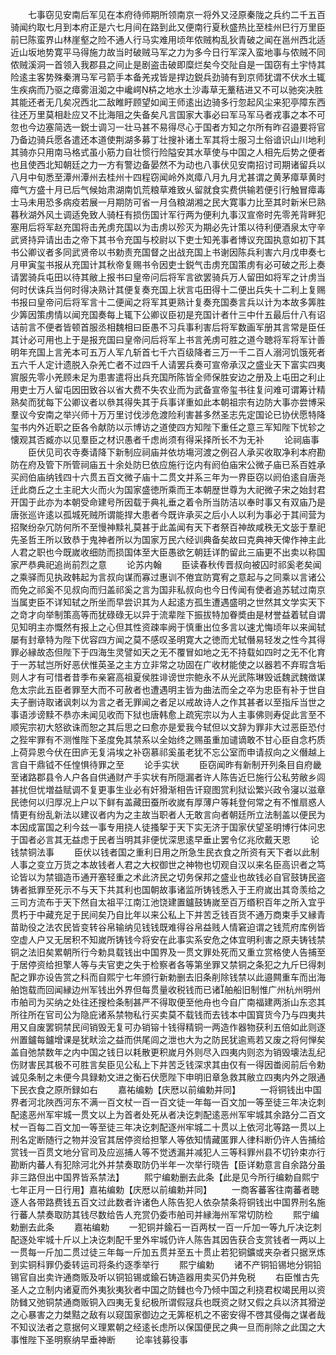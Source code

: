 <!-- { "loadSidebar": true } -->
　　七事窃见安南后军见在本府待师期所领南京一将外又泾原秦陇之兵约二千五百骑闻约取七月到本府正是六七月间在路到此又便南行夏秋盛热比至桂州巳行万里臣前巳陈蛮界山林崖壑之险不通人行马实难用顷年侬贼构乱狄青破之闻在邕州西北适近山坂地势寛平马得施力故当时破贼马军之力为多今日行军深入蛮地事与侬贼不同侬贼溪洞一首领入我郡县之间止是剧盗击破即糜烂矣今交阯自是一国窃有土宇恃其险逺主客势殊秦渭马军弓箭手本备羌戎皆是捍边鋭兵劲骑有到京师犹谓不伏水土辄生疾病而乃驱之瘴雾沮洳之中巉崿枿之地水土沙毒草无藳秸进又不可以驰突决胜其能还者无几矣况西北二敌睢盱顾望如闻王师逺出边骑多行忽起风尘来犯亭障东西往还万里莫相赴应又不比海阻之失备矣凡言国家大事必曰军马军马者戎事之本不可忽也今边塞简选一鋭士调习一壮马甚不易得尽心于国者方知之尔所有昨召邉要将官乃备边骑兵愿各遣还本道使荆湖多募丁壮搜补诸土军其将士服习土俗谙识山川地利其骑亦只用南马格式虽小筋力自壮惯行险隘安其水草使与中国之人相先后势之便者也且使西北知朝廷之力一方有警边备晏然不为动也八事伏见安南招讨司期诸留兵以八月中旬悉至潭州潭州去桂州十四程窃闻岭外岚瘴八月九月尤甚谓之黄茅瘴草黄时瘴气方盛十月已后气候始肃湖南饥荒粮草难致乆留就食实费供输若便引行触冒瘴毒士马未用恐多病疫若展一月期防可省一月刍粮湖湘之民大寛事力比至其时新米巳熟暮秋湖外风土调适免致人骑枉有损伤国计军行两为便利九事汉宣帝时先零羌背畔犯塞用后将军赵充国将击羌虏充国以为击虏以殄灭为期必先计策以待利便酒泉太守辛武贤持异请出击之帝下其书令充国与校尉以下吏士知羌事者博议充国执意如初下其书公卿议者多同武贤帝以书勅责充国督之出战充国上书谢因陈兵利害六月戊申奏七月甲寅玺书报从充国计其秋帝复赐书令因吏士鋭气击虏充国策虏有必可破之形上奏请罢骑兵屯田以待其敝上报书曰皇帝问后将军言欲罢骑兵万人留田如将军之计虏当何时伏诛兵当何时得决熟计其便复奏充国上状言屯田得十二便出兵失十二利上复赐书报曰皇帝问后将军言十二便闻之将军其更熟计复奏充国奏言兵以计为本故多筭胜少筭因策虏情以闻充国奏每上辄下公卿议臣初是充国计者什三中什五最后什八有诏诘前言不便者皆顿首服丞相魏相曰臣愚不习兵事利害后将军数画军册其言常是臣任其计必可用也上于是报充国曰皇帝问后将军上书言羌虏可胜之道今聴将军将军计善明年充国上言羌本可五万人军凢斩首七千六百级降者三万一千二百人溺河饥饿死者五六千人定计遗脱入杂羌亡者不过四千人请罢兵奏可宣帝承汉之盛业天下富实四夷賔服先零小羌顾未足为患害遣将出兵充国所陈皆全师保胜安边之册及上屯田之利止用吏士万人留屯因田致谷以省大费不失农业而为武备宣帝玺书往复问难可谓筹计精熟矣而犹每下公卿议者以叅其得失其于兵事详重如此本朝祖宗有边防大事亦尝博采羣议今安南之举兴师十万万里讨伐涉危渡险利害甚多然圣志先定国论已协伏愿特降玺书内外近职之臣各令献防以示博访之道使四方知陛下重任之意三军知陛下忧轸之懐观其否臧亦以见羣臣之材识愚者千虑尚须有得采择所长不为无补
　　论祠庙事
　　臣伏见司农寺奏请降下新制应祠庙并依坊塲河渡之例召人承买收取净利本府勘防在府及管下所管祠庙五十余处防巳依应施行讫内有阏伯庙宋公微子庙已系百姓承买阏伯庙纳钱四十六贯五百文微子庙十二贯文并系三年为一界臣窃以阏伯逺自唐尧迁此商丘之土主祀大火而火为国家盛徳所乘而王本朝歴世尊为大祀微子宋之始封君开国于此亦为本朝受命建号所因载于典礼垂之着令所当防洁以奉时事又有双庙乃是唐张巡许逺以孤城死贼所谓能捍大患者今既许承买之后小人以利为事必于其间营为招聚纷杂冗防何所不至慢神黩礼莫甚于此盖闻有天下者祭百神故咸秩无文毖于羣祀先圣哲王所以致恭于鬼神者所以为国家万民六经训典备矣故曰克典神天俾作神主此人君之职也今既嵗收细防而损国体至大臣愚欲乞朝廷详酌留此三庙更不出卖以称国家严恭典祀追尚前烈之意
　　论苏内翰
　　臣读春秋传晋叔向被囚时祁奚老矣闻之乘驿而见执政韩起为言叔向谋而寡过惠训不倦宜防寛宥之意起与之同乘以言诸公而免之祁奚不见叔向而归盖祁奚之言为国非私叔向也今日传闻有使者追苏轼过南京当属吏臣不详知轼之所坐而早尝识其为人起逺方孤生遭遇盛明之世然其文学实天下之竒才向举制策高等而犹碌碌无以异于流辈陛下振拔特加眷奬由是材誉益着轼自谓见知明主亦慨然有报上之心但其性资疎率阙于慎重出位多言以速尤悔顷年以来闻轼屡有封章特为陛下优容四方闻之莫不感叹圣明寛大之徳而尤轼僭易轻发之性今其得罪必縁故态但陛下于四海生灵譬如天之无不覆冒如地之无不持载如四时之无不化育于一苏轼岂所好恶伏惟英圣之主方立非常之功固在广收材能使之以器若不弃瑕含垢则人才有可惜者昔季布亲窘高祖夏侯胜诽谤世宗鲍永不从光武陈琳毁诋魏武魏徴谋危太宗此五臣者罪至大而不可赦者也遭遇明主皆为曲法而全之卒为忠臣有补于世自夫子删诗取诸讽刺以为言之者无罪闻之者足以戒故诗人之作其甚者以至指斥当世之事语涉谤黩不恭亦未闻见收而下狱也唐韩愈上疏宪宗以为人主事佛则寿促此言至不顺宪宗初大怒欲诛而恕之其后思之曰愈亦是爱我今轼但以文辞为罪非大过恶臣恐付之狴牢罪有不测惟陛下圣度免其禁系以全始终之赐虽重加谴谪敢不甘心臣自念朽质上荷异恩今伏在田庐无复涓埃之补窃慕祁奚虽老犹不忘公室而申请叔向之义僭越上言自干鼎钺不任惶惧待罪之至
　　论手实状
　　臣窃闻昨有新制开列条目自府畿至诸路郡县令人户各自供通财产手实状有所隠漏者许人陈告近巳施行公私劳敝乡闾甚扰但忧増益赋调不复更事生业必有奸猾渐相告讦窥图赏利狱讼繁兴政令寖以滋章民徳何以归厚况上户以下鲜有盖藏田蚕所收嵗有厚薄户等耗登何常之有不惟扇惑人情更有纷乱新法以建议者内为之主故当职者人无敢言向者朝廷所立法制盖以便民为本因成富国之利今兹一事专用挠人徒搔挐于天下实无济于国家伏望圣明博行体问忠于国者必言其无益虑于民者当明其非便忧深思逺早垂止罢令亿兆欣戴天恩
　　论钱禁铜法事
　　臣伏以钱者国之重利日用之所急生民衣食之所资有天下者以此制人事之变立万货之本故钱者人君之大权御世之神物也切观自汉以来名臣高识者之笃论皆以为禁锢造币通开塞轻重之术此济民之切务保邦之盛业也故钱必自官鼓铸民盗铸者抵罪至死示不与天下共其利也国朝故事诸监所铸钱悉入于王府嵗出其竒羡给之三司方流布于天下然自太祖平江南江池饶建置鑪鼓铸嵗至百万缗积百年之所入宜乎贯朽于中藏充足于民间矣乃自比年以来公私上下并苦乏钱百货不通万商束手又縁青苗助役之法农民皆变转谷帛输纳见钱钱既难得谷帛益贱人情窘迫谓之钱荒府库例皆空虚人户又无居积不知嵗所铸钱今将安在此事实系安危之体宜明利害之原夫铸钱禁铜之法旧矣累朝所行今勅具载钱出中国界及一贯文罪处死而又重立赏格使人告捕至于居停资给担擎人等与夫官吏之失于检察者各等第坐罪又禁铜之条犯之九斤巳得刺配之罪亦设告赏之科而自熙宁七年颁行新勅删去旧条削除钱禁以此邉闗重车而出海舶饱载而回闻縁边州军钱出外界但每贯量收税钱而已诸舶船旧制惟广州杭州明州市舶司为买纳之处往还搜检条制甚严不得取便至他舟也今自广南福建两浙山东恣其所往所在官司公为隐庇诸系禁物私行买卖莫不载钱而去钱本中国寳货今乃与四夷共用又自废罢铜禁民间销毁无复可办销镕十钱得精铜一两造作器物获利五倍如此则逐州置鑪每鑪增课是犹畎浍之益而供尾闾之泄也大为之防民犹逾焉若又废之将何惮矣盖自弛禁数年之内中国之钱日以耗散更积嵗月外则尽入四夷内则恣为销毁壊法乱纪伤财害民其极不可胜言矣臣见公私上下并苦乏钱深求其由仅有一得因畨阅前后令勅诚见条制之未便今具録勅文进之衡石伏愿陛下申明旧章急救其敝立四夷内外之限通下民衣食之原所録如右
　　嘉祐编勅【庆厯以前编勅并同】
　　一将铜钱出中国界者河北陜西河东不满一百文杖一百一百文徒一年每一百文加一等至徒三年决讫刺配逺恶州军牢城一贯文以上为首者处死从者决讫刺配逺恶州军牢城其余路分二百文杖一百每二百文加一等至徒三年决讫刺配逐州牢城二十贯以上依河北等路一贯以上刑名定断随行之物并没官其居停资给担擎人等依知情藏匿罪人律科断仍许人告捕给赏钱一百贯文地分官司及应巡捕人等不觉透漏并减犯人三等科罪州县不切钤束亦行勘断内蕃人有犯除河北外并禁奏取防仍半年一次举行晓告【臣详勅意言自余路分虽非三路但出中国界皆系禁法】
　　熙宁编勅删去此条【此是见今所行编勅自熙宁七年正月一日行用】嘉祐编勅【庆厯以前编勅并同】
　　一商客蕃客往南蕃者聴逐人各带路费钱五百文过此数者许诸色人陈告犯人依杂禁条将铜钱出中国界刑名施行蕃人禁奏取防其钱尽数给告人充赏仍委市舶司并縁海州军常切防检
　　熙宁编勅删去此条
　　嘉祐编勅
　　一犯铜并鍮石一百两杖一百一斤加一等九斤决讫刺配逐处牢城十斤以上决讫刺配千里外牢城仍许人陈告其因告获合支赏钱者一两以上一贯每一斤加二贯过徒三年每一斤加五贯并至五十贯止若犯铜鑛或夹杂者只据烹炼到实铜科罪仍委转运司将条约逐季举行
　　熙宁编勅
　　诸不产铜铅锡地分铜铅锡官自出卖许通商贩及听以铜铅锡或鍮石铸造器用卖买仍并免税
　　右臣惟古先圣人之立制内诸夏而外夷狄夷狄者中国之防雠也今乃倾中国之利挠君权竭民用以资防雠又弛铜禁通商贩铜入四夷无复纪极所谓假冦兵也既资之财又假之兵以济其猾逆之心暴害之力桀黠之敌有以窥国家御边之无筭枢机之不密安得不啓其侵侮之谋者哉不知议法者之意据何义理累朝之经逺长虑所以保国便民之典一旦而削除之此国之大事惟陛下圣明察纳早垂神断
　　论率钱募役事
